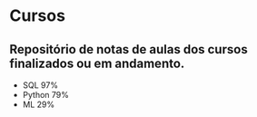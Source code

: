 # Cursos
## Repositório de notas de aulas dos cursos finalizados ou em andamento.

- SQL 97%
- Python 79%
- ML 29%

